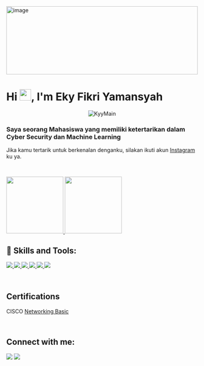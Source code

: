 <img  alt="image" src="https://github.com/KyyMain/pertemuan7/blob/main/dokumentasi/KyyMain.gif" width="100%" height="180" />

<h1>Hi <img src="https://raw.githubusercontent.com/MartinHeinz/MartinHeinz/master/wave.gif" width="30px">, I'm Eky Fikri Yamansyah </h1>
<p align="center">
 <img src="https://komarev.com/ghpvc/?username=KyyMain&label=Profile%20views&color=FF28FF&style=flat" alt="KyyMain" />
</p>
<h3>Saya seorang Mahasiswa yang memiliki ketertarikan dalam Cyber Security dan Machine Learning</h3>

Jika kamu tertarik untuk berkenalan denganku, silakan ikuti akun [Instagram](https://www.instagram.com/eky_fikri_/) ku ya.

<br/>

<p>
<a href="https://github.com/KyyMain">
  <img height="150em" src="https://github-readme-stats-eight-theta.vercel.app/api?username=KyyMain&show_icons=true&theme=algolia&include_all_commits=true&count_private=true"/>
  <img height="150em" src="https://github-readme-stats-eight-theta.vercel.app/api/top-langs/?username=KyyMain&layout=compact&langs_count=8&theme=algolia"/>
</a>
</p>

## 🚀 Skills and Tools:
<p align="left">
  <a href="https://skillicons.dev">
    <img src="https://skillicons.dev/icons?i=git,github,vscode" />
   <img src="https://skillicons.dev/icons?i=python" />
   <img src="https://skillicons.dev/icons?i=java" />
   <img src="https://skillicons.dev/icons?i=cpp" />
   <img src="https://skillicons.dev/icons?i=javascript" />
   <img src="https://skillicons.dev/icons?i=firebase" />
  </a>
</p>

<br />

## Certifications <br/>

CISCO [Networking Basic](https://www.credly.com/badges/6aa7fd3b-4e0c-4bd6-be5e-2d6d8893820a) <br/>

<br/>

## Connect with me:
<p align="left">

<a href = "https://www.linkedin.com/in/ekyfikri/"><img src="https://img.icons8.com/fluent/48/000000/linkedin.png"/></a>
<a href = "https://www.instagram.com/eky_fikri_/"><img src="https://img.icons8.com/fluent/48/000000/instagram-new.png"/></a></p>
